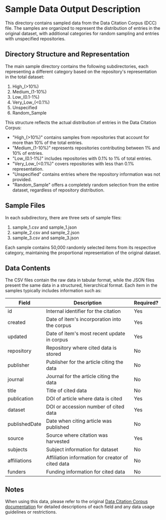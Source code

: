 # Sample Data Output Description

This directory contains sampled data from the Data Citation Corpus (DCC) file. The samples are organized to represent the distribution of entries in the original dataset, with additional categories for random sampling and entries with unspecified repositories.

## Directory Structure and Representation

The main sample directory contains the following subdirectories, each representing a different category based on the repository's representation in the total dataset:

1. High_(>10%)
2. Medium_(1-10%)
3. Low_(0.1-1%)
4. Very_Low_(<0.1%)
5. Unspecified
6. Random_Sample

This structure reflects the actual distribution of entries in the Data Citation Corpus:

- "High_(>10%)" contains samples from repositories that account for more than 10% of the total entries.
- "Medium_(1-10%)" represents repositories contributing between 1% and 10% of entries.
- "Low_(0.1-1%)" includes repositories with 0.1% to 1% of total entries.
- "Very_Low_(<0.1%)" covers repositories with less than 0.1% representation.
- "Unspecified" contains entries where the repository information was not provided.
- "Random_Sample" offers a completely random selection from the entire dataset, regardless of repository distribution.

## Sample Files

In each subdirectory, there are three sets of sample files:

1. sample_1.csv and sample_1.json
2. sample_2.csv and sample_2.json
3. sample_3.csv and sample_3.json

Each sample contains 50,000 randomly selected items from its respective category, maintaining the proportional representation of the original dataset.

## Data Contents

The CSV files contain the raw data in tabular format, while the JSON files present the same data in a structured, hierarchical format. Each item in the samples typically includes information such as:

| Field         | Description                                     | Required? |
|---------------|-------------------------------------------------|-----------|
| id            | Internal identifier for the citation            | Yes       |
| created       | Date of item's incorporation into the corpus    | Yes       |
| updated       | Date of item's most recent update in corpus     | Yes       |
| repository    | Repository where cited data is stored           | No        |
| publisher     | Publisher for the article citing the data       | No        |
| journal       | Journal for the article citing the data         | No        |
| title         | Title of cited data                             | No        |
| publication   | DOI of article where data is cited              | Yes       |
| dataset       | DOI or accession number of cited data           | Yes       |
| publishedDate | Date when citing article was published          | No        |
| source        | Source where citation was harvested             | Yes       |
| subjects      | Subject information for dataset                 | No        |
| affiliations  | Affiliation information for creator of cited data | No      |
| funders       | Funding information for cited data              | No        |

## Notes

When using this data, please refer to the original [Data Citation Corpus documentation](https://support.datacite.org/docs/data-citation-corpus) for detailed descriptions of each field and any data usage guidelines or restrictions.